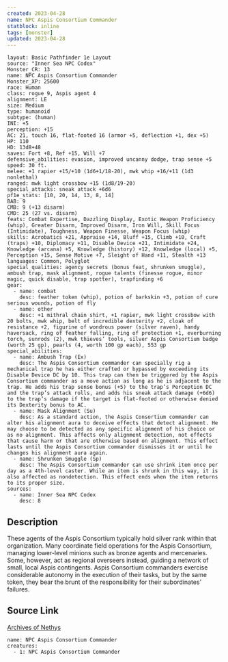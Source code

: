 ```yaml
---
created: 2023-04-28
name: NPC Aspis Consortium Commander
statblock: inline
tags: [monster]
updated: 2023-04-28
---
```

```statblock
layout: Basic Pathfinder 1e Layout
source: "Inner Sea NPC Codex"
Monster_CR: 13
name: NPC Aspis Consortium Commander
Monster_XP: 25600
race: Human
class: rogue 9, Aspis agent 4
alignment: LE
size: Medium
type: humanoid
subtype: (human)
INI: +5
perception: +15
AC: 21, touch 16, flat-footed 16 (armor +5, deflection +1, dex +5)
HP: 110
HD: 13d8+48
saves: Fort +8, Ref +15, Will +7
defensive_abilities: evasion, improved uncanny dodge, trap sense +5
speed: 30 ft.
melee: +1 rapier +15/+10 (1d6+1/18-20), mwk whip +16/+11 (1d3 nonlethal)
ranged: mwk light crossbow +15 (1d8/19-20)
special_attacks: sneak attack +6d6
pf1e_stats: [10, 20, 14, 13, 8, 14]
BAB: 9
CMB: 9 (+13 disarm)
CMD: 25 (27 vs. disarm)
feats: Combat Expertise, Dazzling Display, Exotic Weapon Proficiency (whip), Greater Disarm, Improved Disarm, Iron Will, Skill Focus (Intimidate), Toughness, Weapon Finesse, Weapon Focus (whip)
skills: Acrobatics +21, Appraise +14, Bluff +15, Climb +10, Craft (traps) +10, Diplomacy +11, Disable Device +21, Intimidate +24, Knowledge (arcana) +5, Knowledge (history) +12, Knowledge (local) +5, Perception +15, Sense Motive +7, Sleight of Hand +11, Stealth +13
languages: Common, Polyglot
special_qualities: agency secrets (bonus feat, shrunken smuggle), ambush trap, mask alignment, rogue talents (finesse rogue, minor magic, quick disable, trap spotter), trapfinding +6
gear:
  - name: combat
    desc: feather token (whip), potion of barkskin +3, potion of cure serious wounds, potion of fly
  - name: other
    desc: +1 mithral chain shirt, +1 rapier, mwk light crossbow with 20 bolts, mwk whip, belt of incredible dexterity +2, cloak of resistance +2, figurine of wondrous power (silver raven), handy haversack, ring of feather falling, ring of protection +1, everburning torch, sunrods (2), mwk thieves’ tools, silver Aspis Consortium badge (worth 25 gp), pearls (4, worth 100 gp each), 553 gp
special_abilities:
  - name: Ambush Trap (Ex)
    desc: The Aspis Consortium commander can specially rig a mechanical trap he has either crafted or bypassed by exceeding its Disable Device DC by 10. This trap can then be triggered by the Aspis Consortium commander as a move action as long as he is adjacent to the trap. He adds his trap sense bonus (+5) to the trap’s Perception DC and the trap’s attack rolls, and adds his sneak attack damage (+6d6) to the trap’s damage if the target is flat-footed or otherwise denied its Dexterity bonus to AC.
  - name: Mask Alignment (Su)
    desc: As a standard action, the Aspis Consortium commander can alter his alignment aura to deceive effects that detect alignment. He may choose to be detected as any specific alignment of his choice or as no alignment. This affects only alignment detection, not effects that cause harm or that are otherwise based on alignment. This effect lasts until the Aspis Consortium commander dismisses it or until he changes his alignment aura again.
  - name: Shrunken Smuggle (Sp)
    desc: The Aspis Consortium commander can use shrink item once per day as a 4th-level caster. While an item is shrunk in this way, it is also affected as nondetection. This effect ends when the item returns to its proper size.
sources:
  - name: Inner Sea NPC Codex
    desc: 8
```
## Description
These agents of the Aspis Consortium typically hold silver rank within that organization. Many coordinate field operations for the Aspis Consortium, managing lower-level minions such as bronze agents and mercenaries. Some, however, act as regional overseers instead, guiding a network of small, local Aspis contingents. Aspis Consortium commanders exercise considerable autonomy in the execution of their tasks, but by the same token, they bear the brunt of the responsibility for their subordinates’ failures.
## Source Link
[Archives of Nethys](https://aonprd.com/NPCDisplay.aspx?ItemName=Aspis%20Consortium%20Commander)
```encounter-table
name: NPC Aspis Consortium Commander
creatures:
  - 1: NPC Aspis Consortium Commander
```
